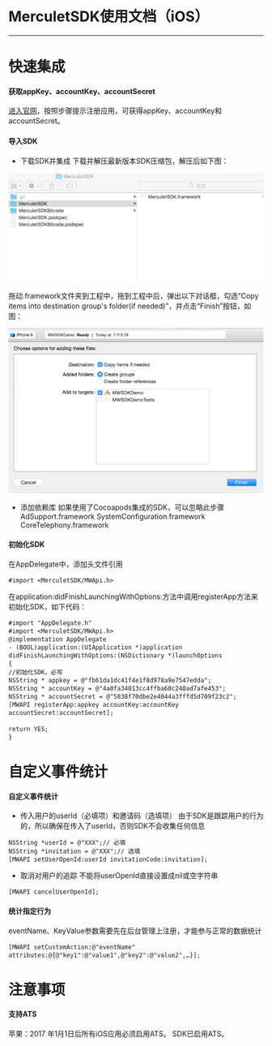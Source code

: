 
# MerculetSDK使用文档（iOS）

----

# 快速集成
#### 获取appKey、accountKey、accountSecret
[进入官网](http://merculet.io/)，按照步骤提示注册应用，可获得appKey、accountKey和accountSecret。
#### 导入SDK
- 下载SDK并集成
下载并解压最新版本SDK压缩包，解压后如下图：

![image.png](https://github.com/Merculet/UAViOSSDK/blob/master/files1.png)


拖动.framework文件夹到工程中，拖到工程中后，弹出以下对话框，勾选“Copy items into destination group's folder(if needed)”，并点击“Finish”按钮，如图：

![image.png](https://github.com/Merculet/UAViOSSDK/blob/master/files2.png)

- 添加依赖库
如果使用了Cocoapods集成的SDK，可以忽略此步骤
AdSupport.framework
SystemConfiguration.framework
CoreTelephony.framework

#### 初始化SDK
在AppDelegate中，添加头文件引用
```objc
#import <MerculetSDK/MWApi.h>
```
在application:didFinishLaunchingWithOptions:方法中调用registerApp方法来初始化SDK，如下代码：
```objc
#import "AppDelegate.h"
#import <MerculetSDK/MWApi.h>
@implementation AppDelegate
- (BOOL)application:(UIApplication *)application didFinishLaunchingWithOptions:(NSDictionary *)launchOptions
{
//初始化SDK，必写
NSString * appkey = @"fb61da1dc41f4e1f8d978a9e7547edda";
NSString * accountKey = @"4a0fa34013cc4ffba60c240ad7afe453";
NSString * accountSecret = @"5838f70dbe2e4044a3fffd5d709f23c2";
[MWAPI registerApp:appkey accountKey:accountKey accountSecret:accountSecret]; 

return YES;
}
```

# 自定义事件统计
#### 自定义事件统计
- 传入用户的userId（必填项）和邀请码（选填项）
由于SDK是跟踪用户的行为的，所以确保在传入了userId，否则SDK不会收集任何信息
```objc
NSString *userId = @"XXX";// 必填
NSString *invitation = @"XXX";// 选填
[MWAPI setUserOpenId:userId invitationCode:invitation];
```

-  取消对用户的追踪 
不能将userOpenId直接设置成nil或空字符串
```objc
[MWAPI cancelUserOpenId];
```

#### 统计指定行为
eventName、KeyValue参数需要先在后台管理上注册，才能参与正常的数据统计
```objc
[MWAPI setCustomAction:@"eventName" attributes:@{@"key1":@"value1",@"key2":@"value2",…}];
```

# 注意事项
#### 支持ATS
苹果：2017 年1月1日后所有iOS应用必须启用ATS。 SDK已启用ATS。



